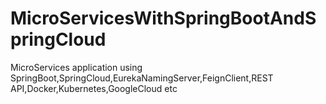 # MicroServicesWithSpringBootAndSpringCloud
MicroServices application using SpringBoot,SpringCloud,EurekaNamingServer,FeignClient,REST API,Docker,Kubernetes,GoogleCloud etc
